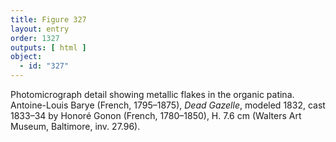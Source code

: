 ```yaml
---
title: Figure 327
layout: entry
order: 1327
outputs: [ html ]
object:
  - id: "327"
---
```


Photomicrograph detail showing metallic flakes in the organic patina. Antoine-Louis Barye (French, 1795–1875), *Dead Gazelle*, modeled 1832, cast 1833–34 by Honoré Gonon (French, 1780–1850), H. 7.6 cm (Walters Art Museum, Baltimore, inv. 27.96).
